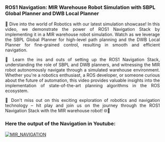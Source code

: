 ### ROS1 Navigation: MIR Warehouse Robot Simulation with SBPL Global Planner and DWB Local Planner

<div style="text-align: justify">

🤖 Dive into the world of Robotics with our latest simulation showcase! In this video, we demonstrate the power of ROS1 Navigation Stack by implementing it in a MIR warehouse robot simulation. Watch as we leverage the SBPL Global Planner for high-level path planning and the DWB Local Planner for fine-grained control, resulting in smooth and efficient navigation.

🔧 Learn the ins and outs of setting up the ROS1 Navigation Stack, understanding the role of SBPL and DWB planners, and witnessing the MIR robot autonomously navigate through a simulated warehouse environment. Whether you're a robotics enthusiast, a ROS developer, or someone curious about the future of automation, this video provides valuable insights into the implementation of state-of-the-art planning algorithms in the ROS ecosystem.

🚀 Don't miss out on this exciting exploration of robotics and navigation technology – hit play and join us on the journey through the ROS1 Navigation Stack with the MIR warehouse robot! 🌐🤖

</div>

### Here the output of the Navigation in Youtube:

[![MIR_NAVIGATION](https://img.youtube.com/vi/LBe2FYRVhsY/0.jpg)](https://www.youtube.com/watch?v=LBe2FYRVhsY)


